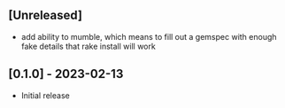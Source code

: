 ## [Unreleased]

- add ability to mumble, which means to fill out a gemspec with enough fake details that rake install will work

## [0.1.0] - 2023-02-13

- Initial release
